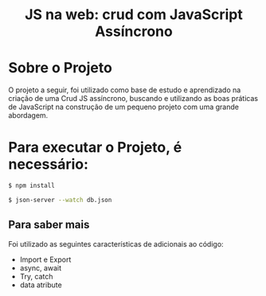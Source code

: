 <div align="center">
  <h1>JS na web: crud com JavaScript Assíncrono</h1>
</div>

# Sobre o Projeto 

O projeto a seguir, foi utilizado como base de estudo e aprendizado na criação de uma Crud JS assíncrono, buscando e utilizando as boas práticas de JavaScript na construção de um pequeno projeto com uma grande abordagem.

# Para executar o Projeto, é necessário:

```bash
$ npm install
```

```bash
$ json-server --watch db.json
```


 ## Para saber mais

 Foi utilizado as seguintes características de adicionais ao código:
- Import e Export
-  async, await
- Try, catch
- data atribute
